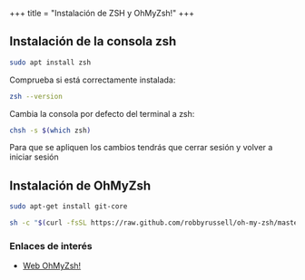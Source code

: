 +++
title = "Instalación de ZSH y OhMyZsh!"
+++

## Instalación de la consola zsh

```bash
sudo apt install zsh
```

Comprueba si está correctamente instalada:

```bash
zsh --version
```

Cambia la consola por defecto del terminal a zsh:

```bash
chsh -s $(which zsh)
```

Para que se apliquen los cambios tendrás que cerrar sesión y volver a iniciar sesión


## Instalación de OhMyZsh

```bash
sudo apt-get install git-core
```

```bash
sh -c "$(curl -fsSL https://raw.github.com/robbyrussell/oh-my-zsh/master/tools/install.sh)"
```

### Enlaces de interés

- [Web OhMyZsh!](https://ohmyz.sh/)